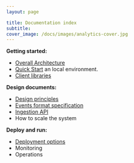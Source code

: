 ```yaml
---
layout: page

title: Documentation index
subtitle:
cover_image: /docs/images/analytics-cover.jpg
---
```


__Getting started:__

  * [Overall Architecture](design/architecture)
  * [Quick Start](quick-start) an local environment.
  * [Client libraries](clients/clients)

__Design documents:__

  * [Design principles](design/design-principles)
  * [Events format specification](design/events-spec)
  * [Ingestion API](design/ingestion-api)
  * How to scale the system

__Deploy and run:__

  * [Deployment options](operations/cloud-templates)
  * Monitoring
  * Operations
